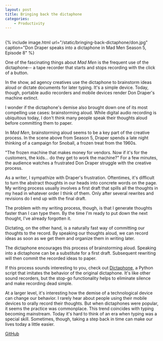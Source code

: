 ```yaml
---
layout: post
title: Bringing back the dictaphone
categories:
    - Productivity
---
```


<br />
{% include image.html url="/static/bringing-back-dictaphone/don.jpg" caption="Don Draper speaks into a dictaphone in Mad Men Season 5, Episode 8" %}

One of the fascinating things about _Mad Men_ is the frequent use of the dictaphone-- a tape recorder that starts and stops recording with the click of a button.

In the show, ad agency creatives use the dictaphone to brainstorm ideas aloud or dictate documents for later typing. It's a simple device. Today, though, portable audio recorders and mobile devices render Don Draper's machine extinct.

I wonder if the dictaphone's demise also brought down one of its most compelling use cases: brainstorming aloud. While digital audio recording is ubiquitous today, I don't think many people speak their thoughts aloud before committing them to paper.

In _Mad Men_, brainstorming aloud seems to be a key part of the creative process. In the scene above from Season 5, Draper spends a late night thinking of a campaign for Snoball, a frozen treat from the 1960s.

"The frozen machine that makes money for vendors. Now if it's for the customers, the kids... do they get to work the machine?" For a few minutes, the audience watches a frustrated Don Draper struggle with the creative process.

As a writer, I sympathize with Draper's frustration. Oftentimes, it's difficult to turn the abstract thoughts in our heads into concrete words on the page. My writing process usually involves a first draft that spills all the thoughts in my head in whatever order I think of them. Only after several rewrites and revisions do I end up with the final draft.

The problem with my writing process, though, is that I generate thoughts faster than I can type them. By the time I'm ready to put down the next thought, I've already forgotten it.

Dictating, on the other hand, is a naturally fast way of committing our thoughts to the record. By speaking our thoughts aloud, we can record ideas as soon as we get them and organize them in writing later.

The dictaphone encourages this process of brainstorming aloud. Speaking into a dictaphone can be a substitute for a first draft. Subsequent rewriting will then commit the recorded ideas to paper.

If this process sounds interesting to you, check out [Dictaphone](https://github.com/shbhrsaha/dictaphone), a Python script that imitates the behavior of the original dictaphone. It's like other sound recorders, but the stop-go functionality helps to eliminate silence and make recording dead simple.

At a larger level, it's interesting how the demise of a technological device can change our behavior. I rarely hear about people using their mobile devices to orally record their thoughts. But when dictaphones were popular, it seems the practice was commonplace. This trend coincides with typing becoming mainstream. Today it's hard to think of an era when typing was a special skill. Sometimes, though, taking a step back in time can make our lives today a little easier.

[GitHub](https://github.com/shbhrsaha/dictaphone)
